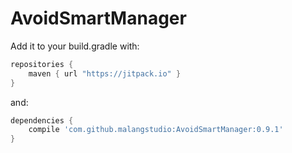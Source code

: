 # AvoidSmartManager

Add it to your build.gradle with:
```gradle
repositories {
    maven { url "https://jitpack.io" }
}
```
and:

```gradle
dependencies {
    compile 'com.github.malangstudio:AvoidSmartManager:0.9.1'
}
```
